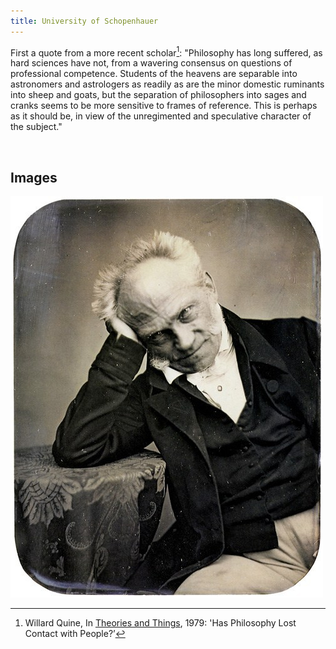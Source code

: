 ```yaml
---
title: University of Schopenhauer
---
```


First a quote from a more recent scholar[^1]: "Philosophy has long suffered, as
hard sciences have not, from a wavering consensus on questions of professional
competence. Students of the heavens are separable into astronomers and
astrologers as readily as are the minor domestic ruminants into sheep and goats,
but the separation of philosophers into sages and cranks seems to be more
sensitive to frames of reference. This is perhaps as it should be, in view of
the unregimented and speculative character of the subject."

[^1]: Willard Quine, In [Theories and Things](https://www.hup.harvard.edu/catalog.php?isbn=978067487926), 1979: 'Has Philosophy Lost Contact with People?’

 

Images
------

![](../images/schopenhauer1.jpg)
